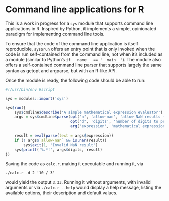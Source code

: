 # Command line applications for R

This is a work in progress for a `sys` module that supports command line
applications in R. Inspired by Python, it implements a simple, opinionated
paradigm for implementing command line tools.

To ensure that the code of the command line application is itself reproducible,
`sys$run` offers an entry point that is only invoked when the code is run
self-contained from the command line, not when it’s included as a module
(similar to Python’s `if __name__ == '__main__'`). The module also offers a
self-contained command line parser that supports largely the same syntax as
getopt and argparse, but with an R-like API.

Once the module is ready, the following code should be able to run:

```r
#!/usr/bin/env Rscript

sys = modules::import('sys')

sys$run({
    sys$cmdline$describe('A simple mathematical expression evaluator')
    args = sys$cmdline$parse(opt('n', 'allow-nan', 'allow NaN results (otherwise, the program exits with a failure)', FALSE),
                             opt('d', 'digits', 'number of digits to print', 0),
                             arg('expression', 'mathematical expression'))

    result = eval(parse(text = args$expression))
    if (! args$`allow-nan` && is.nan(result))
        sys$exit(1, 'Invalid NaN result')
    sys$printf('%.*f', args$digits, result)
})
```

Saving the code as `calc.r`, making it executable and running it, via

    ./calc.r -d 2 '10 / 3'

would yield the output `3.33`. Running it without arguments, with invalid
arguments or via `./calc.r --help` would display a help message, listing the
available options, their description and default values.
